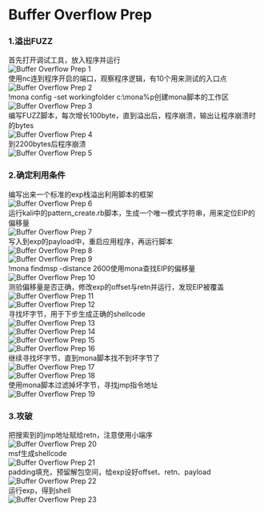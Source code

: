 # Buffer Overflow Prep

### 1.溢出FUZZ
首先打开调试工具，放入程序并运行<br>
![Buffer Overflow Prep 1](./iamges/BufferOverflowPrep0.png)<br>
使用nc连到程序开启的端口，观察程序逻辑，有10个用来测试的入口点<br>
![Buffer Overflow Prep 2](./iamges/BufferOverflowPrep1.png)<br>
!mona config -set workingfolder c:\mona\%p创建mona脚本的工作区<br>
![Buffer Overflow Prep 3](./iamges/BufferOverflowPrep2.png)<br>
编写FUZZ脚本，每次增长100byte，直到溢出后，程序崩溃，输出让程序崩溃时的bytes<br>
![Buffer Overflow Prep 4](./iamges/BufferOverflowPrep3.png)<br>
到2200bytes后程序崩溃<br>
![Buffer Overflow Prep 5](./iamges/BufferOverflowPrep4.png)

### 2.确定利用条件
编写出来一个标准的exp栈溢出利用脚本的框架<br>
![Buffer Overflow Prep 6](./iamges/BufferOverflowPrep5.png)<br>
运行kali中的pattern_create.rb脚本，生成一个唯一模式字符串，用来定位EIP的偏移量<br>
![Buffer Overflow Prep 7](./iamges/BufferOverflowPrep6.png)<br>
写入到exp的payload中，重启应用程序，再运行脚本<br>
![Buffer Overflow Prep 8](./iamges/BufferOverflowPrep7.png)<br>
![Buffer Overflow Prep 9](./iamges/BufferOverflowPrep8.png)<br>
!mona findmsp -distance 2600使用mona查找EIP的偏移量<br>
![Buffer Overflow Prep 10](./iamges/BufferOverflowPrep10.png)<br>
测验偏移量是否正确，修改exp的offset与retn并运行，发现EIP被覆盖<br>
![Buffer Overflow Prep 11](./iamges/BufferOverflowPrep11.png)<br>
![Buffer Overflow Prep 12](./iamges/BufferOverflowPrep12.png)<br>
寻找坏字节，用于下步生成正确的shellcode<br>
![Buffer Overflow Prep 13](./iamges/BufferOverflowPrep14.png)<br>
![Buffer Overflow Prep 14](./iamges/BufferOverflowPrep13.png)<br>
![Buffer Overflow Prep 15](./iamges/BufferOverflowPrep15.png)<br>
![Buffer Overflow Prep 16](./iamges/BufferOverflowPrep16.png)<br>
继续寻找坏字节，直到mona脚本找不到坏字节了<br>
![Buffer Overflow Prep 17](./iamges/BufferOverflowPrep17.png)<br>
![Buffer Overflow Prep 18](./iamges/BufferOverflowPrep18.png)<br>
使用mona脚本过滤掉坏字节，寻找jmp指令地址<br>
![Buffer Overflow Prep 19](./iamges/BufferOverflowPrep19.png)

### 3.攻破
把搜索到的jmp地址赋给retn，注意使用小端序<br>
![Buffer Overflow Prep 20](./iamges/BufferOverflowPrep20.png)<br>
msf生成shellcode<br>
![Buffer Overflow Prep 21](./iamges/BufferOverflowPrep21.png)<br>
padding填充，预留解包空间，给exp设好offset、retn、payload<br>
![Buffer Overflow Prep 22](./iamges/BufferOverflowPrep22.png)<br>
运行exp，得到shell<br>
![Buffer Overflow Prep 23](./iamges/BufferOverflowPrep23.png)